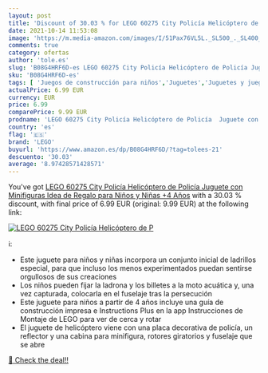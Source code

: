 ```yaml
---
layout: post
title: 'Discount of 30.03 % for LEGO 60275 City Policía Helicóptero de P'
date: 2021-10-14 11:53:08
image: 'https://m.media-amazon.com/images/I/51Pax76VL5L._SL500_._SL400_.jpg'
comments: true
category: ofertas
author: 'tole.es'
slug: 'B08G4HRF6D-es LEGO 60275 City Policía Helicóptero de Policía Juguete con...'
sku: 'B08G4HRF6D-es'
tags: [ 'Juegos de construcción para niños','Juguetes','Juguetes y juegos','Sets de construcción','lego', ]
actualPrice: 6.99 EUR
currency: EUR
price: 6.99
comparePrice: 9.99 EUR
prodname: 'LEGO 60275 City Policía Helicóptero de Policía  Juguete con Minifiguras  Idea de Regalo para Niños y Niñas +4 Años'
country: 'es'
flag: '🇪🇸'
brand: 'LEGO'
buyurl: 'https://www.amazon.es/dp/B08G4HRF6D/?tag=tolees-21'
descuento: '30.03'
average: '8.97428571428571'
---
```


You've got [LEGO 60275 City Policía Helicóptero de Policía  Juguete con Minifiguras  Idea de Regalo para Niños y Niñas +4 Años](https://www.amazon.es/dp/B08G4HRF6D/?tag=tolees-21) with a  30.03 % discount, with final price of 6.99 EUR (original: 9.99 EUR) at the following link:

[![LEGO 60275 City Policía Helicóptero de P](https://m.media-amazon.com/images/I/51Pax76VL5L._SL500_._SL400_.jpg)](https://www.amazon.es/dp/B08G4HRF6D/?tag=tolees-21)

ℹ️:

- Este juguete para niños y niñas incorpora un conjunto inicial de ladrillos especial, para que incluso los menos experimentados puedan sentirse orgullosos de sus creaciones
- Los niños pueden fijar la ladrona y los billetes a la moto acuática y, una vez capturada, colocarla en el fuselaje tras la persecución
- Este juguete para niños a partir de 4 años incluye una guía de construcción impresa e Instructions Plus en la app Instrucciones de Montaje de LEGO para ver de cerca y rotar
- El juguete de helicóptero viene con una placa decorativa de policía, un reflector y una cabina para minifigura, rotores giratorios y fuselaje que se abre

[🛒 Check the deal!!](https://www.amazon.es/dp/B08G4HRF6D/?tag=tolees-21)
